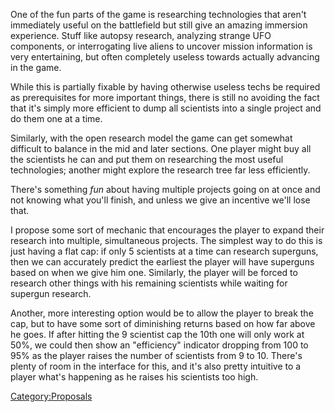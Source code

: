 One of the fun parts of the game is researching technologies that aren't
immediately useful on the battlefield but still give an amazing
immersion experience. Stuff like autopsy research, analyzing strange UFO
components, or interrogating live aliens to uncover mission information
is very entertaining, but often completely useless towards actually
advancing in the game.

While this is partially fixable by having otherwise useless techs be
required as prerequisites for more important things, there is still no
avoiding the fact that it's simply more efficient to dump all scientists
into a single project and do them one at a time.

Similarly, with the open research model the game can get somewhat
difficult to balance in the mid and later sections. One player might buy
all the scientists he can and put them on researching the most useful
technologies; another might explore the research tree far less
efficiently.

There's something *fun* about having multiple projects going on at once
and not knowing what you'll finish, and unless we give an incentive
we'll lose that.

I propose some sort of mechanic that encourages the player to expand
their research into multiple, simultaneous projects. The simplest way to
do this is just having a flat cap: if only 5 scientists at a time can
research superguns, then we can accurately predict the earliest the
player will have superguns based on when we give him one. Similarly, the
player will be forced to research other things with his remaining
scientists while waiting for supergun research.

Another, more interesting option would be to allow the player to break
the cap, but to have some sort of diminishing returns based on how far
above he goes. If after hitting the 9 scientist cap the 10th one will
only work at 50%, we could then show an "efficiency" indicator dropping
from 100 to 95% as the player raises the number of scientists from 9 to
10. There's plenty of room in the interface for this, and it's also
pretty intuitive to a player what's happening as he raises his
scientists too high.

[Category:Proposals](Category:Proposals "wikilink")